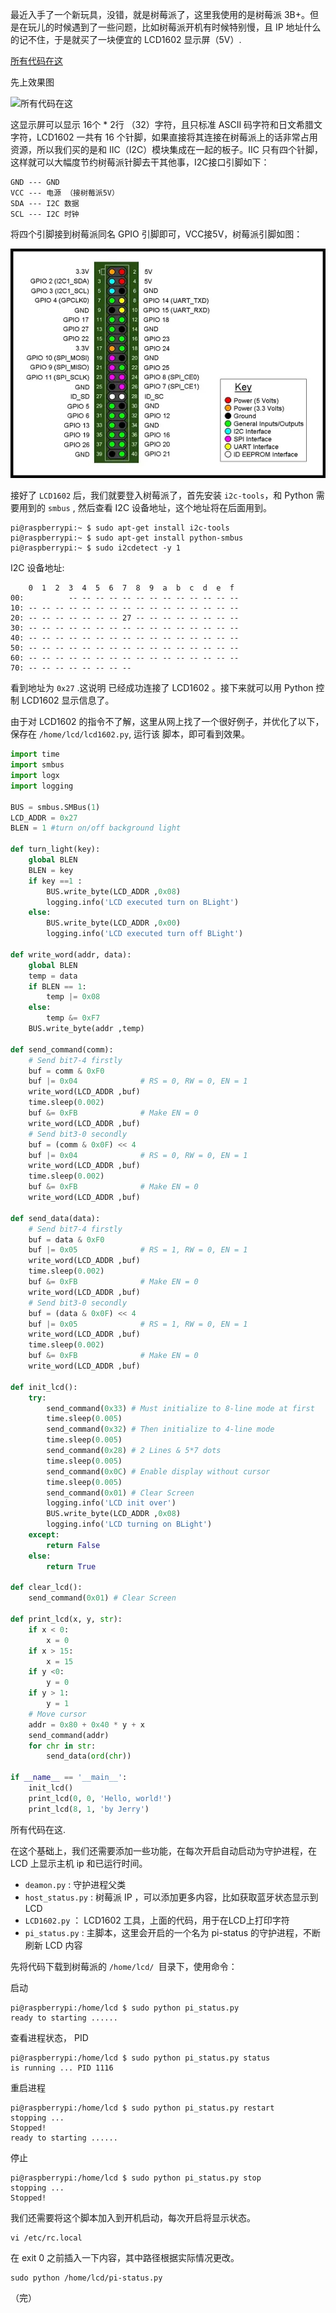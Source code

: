 最近入手了一个新玩具，没错，就是树莓派了，这里我使用的是树莓派 3B+。但是在玩儿的时候遇到了一些问题，比如树莓派开机有时候特别慢，且
IP 地址什么的记不住，于是就买了一块便宜的 LCD1602 显示屏（5V）.

[所有代码在这](https://github.com/dengzii/RespberryPi/tree/master/LCD1602_IIC)

先上效果图

![所有代码在这](./static/loc1602.png)

这显示屏可以显示 16个 * 2行 （32）字符，且只标准 ASCII 码字符和日文希腊文字符，LCD1602 一共有 16
个针脚，如果直接将其连接在树莓派上的话非常占用资源，所以我们买的是和 IIC（I2C）模块集成在一起的板子。IIC
只有四个针脚，这样就可以大幅度节约树莓派针脚去干其他事，I2C接口引脚如下：

```
GND --- GND
VCC --- 电源 （接树莓派5V）
SDA --- I2C 数据
SCL --- I2C 时钟
```

将四个引脚接到树莓派同名 GPIO 引脚即可，VCC接5V，树莓派引脚如图：

![所有代码在这](./static/pi_gpio.png)

接好了 `LCD1602` 后，我们就要登入树莓派了，首先安装 `i2c-tools`，和 Python 需要用到的 `smbus` , 然后查看 I2C
设备地址，这个地址将在后面用到。

```shell
pi@raspberrypi:~ $ sudo apt-get install i2c-tools
pi@raspberrypi:~ $ sudo apt-get install python-smbus
pi@raspberrypi:~ $ sudo i2cdetect -y 1
```

I2C 设备地址:

```
    0  1  2  3  4  5  6  7  8  9  a  b  c  d  e  f
00:          -- -- -- -- -- -- -- -- -- -- -- -- --
10: -- -- -- -- -- -- -- -- -- -- -- -- -- -- -- --
20: -- -- -- -- -- -- -- 27 -- -- -- -- -- -- -- --
30: -- -- -- -- -- -- -- -- -- -- -- -- -- -- -- --
40: -- -- -- -- -- -- -- -- -- -- -- -- -- -- -- --
50: -- -- -- -- -- -- -- -- -- -- -- -- -- -- -- --
60: -- -- -- -- -- -- -- -- -- -- -- -- -- -- -- --
70: -- -- -- -- -- -- -- -- 
```

看到地址为 `0x27` .这说明 已经成功连接了 LCD1602 。接下来就可以用 Python 控制 LCD1602 显示信息了。

由于对 LCD1602 的指令不了解，这里从网上找了一个很好例子，并优化了以下，保存在 `/home/lcd/lcd1602.py`,
运行该 脚本，即可看到效果。

```python
import time
import smbus
import logx
import logging

BUS = smbus.SMBus(1)
LCD_ADDR = 0x27
BLEN = 1 #turn on/off background light

def turn_light(key):
    global BLEN
    BLEN = key
    if key ==1 :
        BUS.write_byte(LCD_ADDR ,0x08)
        logging.info('LCD executed turn on BLight')
    else:
        BUS.write_byte(LCD_ADDR ,0x00)
        logging.info('LCD executed turn off BLight')
        
def write_word(addr, data):
    global BLEN
    temp = data
    if BLEN == 1:
        temp |= 0x08
    else:
        temp &= 0xF7
    BUS.write_byte(addr ,temp)

def send_command(comm):
    # Send bit7-4 firstly
    buf = comm & 0xF0
    buf |= 0x04              # RS = 0, RW = 0, EN = 1
    write_word(LCD_ADDR ,buf)
    time.sleep(0.002)
    buf &= 0xFB              # Make EN = 0
    write_word(LCD_ADDR ,buf)
    # Send bit3-0 secondly
    buf = (comm & 0x0F) << 4
    buf |= 0x04              # RS = 0, RW = 0, EN = 1
    write_word(LCD_ADDR ,buf)
    time.sleep(0.002)
    buf &= 0xFB              # Make EN = 0
    write_word(LCD_ADDR ,buf)

def send_data(data):
    # Send bit7-4 firstly
    buf = data & 0xF0
    buf |= 0x05              # RS = 1, RW = 0, EN = 1
    write_word(LCD_ADDR ,buf)
    time.sleep(0.002)
    buf &= 0xFB              # Make EN = 0
    write_word(LCD_ADDR ,buf)
    # Send bit3-0 secondly
    buf = (data & 0x0F) << 4
    buf |= 0x05              # RS = 1, RW = 0, EN = 1
    write_word(LCD_ADDR ,buf)
    time.sleep(0.002)
    buf &= 0xFB              # Make EN = 0
    write_word(LCD_ADDR ,buf)

def init_lcd():
    try:
        send_command(0x33) # Must initialize to 8-line mode at first
        time.sleep(0.005)
        send_command(0x32) # Then initialize to 4-line mode
        time.sleep(0.005)
        send_command(0x28) # 2 Lines & 5*7 dots
        time.sleep(0.005)
        send_command(0x0C) # Enable display without cursor
        time.sleep(0.005)
        send_command(0x01) # Clear Screen
        logging.info('LCD init over')
        BUS.write_byte(LCD_ADDR ,0x08)
        logging.info('LCD turning on BLight')
    except:
        return False
    else:
        return True

def clear_lcd():
    send_command(0x01) # Clear Screen

def print_lcd(x, y, str):
    if x < 0:
        x = 0
    if x > 15:
        x = 15
    if y <0:
        y = 0
    if y > 1:
        y = 1
    # Move cursor
    addr = 0x80 + 0x40 * y + x
    send_command(addr)
    for chr in str:
        send_data(ord(chr))

if __name__ == '__main__':
    init_lcd()
    print_lcd(0, 0, 'Hello, world!')
    print_lcd(8, 1, 'by Jerry')
```

所有代码在这.

在这个基础上，我们还需要添加一些功能，在每次开启自动启动为守护进程，在 LCD 上显示主机 ip 和已运行时间。

- `deamon.py` : 守护进程父类
- `host_status.py` : 树莓派 IP ，可以添加更多内容，比如获取蓝牙状态显示到LCD
- `LCD1602.py` ： LCD1602 工具，上面的代码，用于在LCD上打印字符
- `pi_status.py` : 主脚本，这里会开启的一个名为 pi-status 的守护进程，不断刷新 LCD 内容

先将代码下载到树莓派的 `/home/lcd/ `目录下，使用命令：

启动

```shell
pi@raspberrypi:/home/lcd $ sudo python pi_status.py
ready to starting ......
```

查看进程状态， PID

```shell
pi@raspberrypi:/home/lcd $ sudo python pi_status.py status 
is running ... PID 1116
```

重启进程

```shell
pi@raspberrypi:/home/lcd $ sudo python pi_status.py restart
stopping ...
Stopped!
ready to starting ......
```

停止

```shell
pi@raspberrypi:/home/lcd $ sudo python pi_status.py stop
stopping ...
Stopped!
```

我们还需要将这个脚本加入到开机启动，每次开启将显示状态。

```shell
vi /etc/rc.local
```

在 exit 0 之前插入一下内容，其中路径根据实际情况更改。

```shell
sudo python /home/lcd/pi-status.py
```

（完）